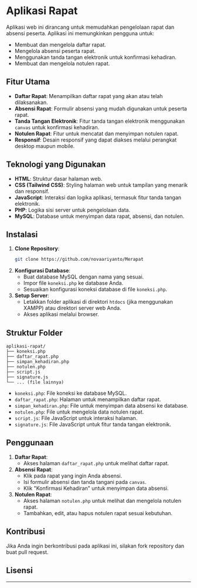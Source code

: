 # Aplikasi Rapat

Aplikasi web ini dirancang untuk memudahkan pengelolaan rapat dan absensi peserta. Aplikasi ini memungkinkan pengguna untuk:

* Membuat dan mengelola daftar rapat.
* Mengelola absensi peserta rapat.
* Menggunakan tanda tangan elektronik untuk konfirmasi kehadiran.
* Membuat dan mengelola notulen rapat.

## Fitur Utama

* **Daftar Rapat**: Menampilkan daftar rapat yang akan atau telah dilaksanakan.
* **Absensi Rapat**: Formulir absensi yang mudah digunakan untuk peserta rapat.
* **Tanda Tangan Elektronik**: Fitur tanda tangan elektronik menggunakan `canvas` untuk konfirmasi kehadiran.
* **Notulen Rapat**: Fitur untuk mencatat dan menyimpan notulen rapat.
* **Responsif**: Desain responsif yang dapat diakses melalui perangkat desktop maupun mobile.

## Teknologi yang Digunakan

* **HTML**: Struktur dasar halaman web.
* **CSS (Tailwind CSS)**: Styling halaman web untuk tampilan yang menarik dan responsif.
* **JavaScript**: Interaksi dan logika aplikasi, termasuk fitur tanda tangan elektronik.
* **PHP**: Logika sisi server untuk pengelolaan data.
* **MySQL**: Database untuk menyimpan data rapat, absensi, dan notulen.

## Instalasi

1.  **Clone Repository**:
    ```bash
    git clone https://github.com/novaariyanto/Merapat
    ```
2.  **Konfigurasi Database**:
    * Buat database MySQL dengan nama yang sesuai.
    * Impor file `koneksi.php` ke database Anda.
    * Sesuaikan konfigurasi koneksi database di file `koneksi.php`.
3.  **Setup Server**:
    * Letakkan folder aplikasi di direktori `htdocs` (jika menggunakan XAMPP) atau direktori server web Anda.
    * Akses aplikasi melalui browser.

## Struktur Folder

```
aplikasi-rapat/
├── koneksi.php
├── daftar_rapat.php
├── simpan_kehadiran.php
├── notulen.php
├── script.js
├── signature.js
└── ... (file lainnya)
```

* `koneksi.php`: File koneksi ke database MySQL.
* `daftar_rapat.php`: Halaman untuk menampilkan daftar rapat.
* `simpan_kehadiran.php`: File untuk menyimpan data absensi ke database.
* `notulen.php`: File untuk mengelola data notulen rapat.
* `script.js`: File JavaScript untuk interaksi halaman.
* `signature.js`: File JavaScript untuk fitur tanda tangan elektronik.

## Penggunaan

1.  **Daftar Rapat**:
    * Akses halaman `daftar_rapat.php` untuk melihat daftar rapat.
2.  **Absensi Rapat**:
    * Klik pada rapat yang ingin Anda absensi.
    * Isi formulir absensi dan tanda tangani pada `canvas`.
    * Klik "Konfirmasi Kehadiran" untuk menyimpan data absensi.
3.  **Notulen Rapat**:
    * Akses halaman `notulen.php` untuk melihat dan mengelola notulen rapat.
    * Tambahkan, edit, atau hapus notulen rapat sesuai kebutuhan.

## Kontribusi

Jika Anda ingin berkontribusi pada aplikasi ini, silakan fork repository dan buat pull request.

## Lisensi


---
